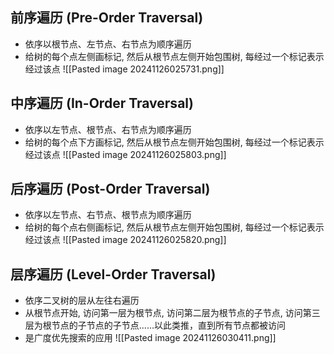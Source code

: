 ## 前序遍历 (Pre-Order Traversal)
- 依序以根节点、左节点、右节点为顺序遍历
- 给树的每个点左侧画标记, 然后从根节点左侧开始包围树, 每经过一个标记表示经过该点
![[Pasted image 20241126025731.png]]

## 中序遍历 (In-Order Traversal)
- 依序以左节点、根节点、右节点为顺序遍历
- 给树的每个点下方画标记, 然后从根节点左侧开始包围树, 每经过一个标记表示经过该点
![[Pasted image 20241126025803.png]]
## 后序遍历 (Post-Order Traversal)
- 依序以左节点、右节点、根节点为顺序遍历
- 给树的每个点右侧画标记, 然后从根节点左侧开始包围树, 每经过一个标记表示经过该点
![[Pasted image 20241126025820.png]]
## 层序遍历 (Level-Order Traversal)
- 依序二叉树的层从左往右遍历
- 从根节点开始, 访问第一层为根节点, 访问第二层为根节点的子节点, 访问第三层为根节点的子节点的子节点......以此类推，直到所有节点都被访问
- 是广度优先搜索的应用
![[Pasted image 20241126030411.png]]